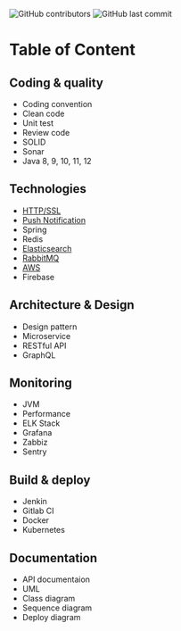 ![GitHub contributors](https://img.shields.io/github/contributors/hoi-lay-loi/hoc-lam-banh)
![GitHub last commit](https://img.shields.io/github/last-commit/hoi-lay-loi/hoc-lam-banh)

# Table of Content
## Coding & quality
- Coding convention
- Clean code
- Unit test
- Review code
- SOLID
- Sonar
- Java 8, 9, 10, 11, 12

## Technologies
- [HTTP/SSL](01_https_ssl)
- [Push Notification](02_push_notification)
- Spring
- Redis
- [Elasticsearch](04_elasticsearch)
- [RabbitMQ](05_rabbitmq)
- [AWS](06_aws)
- Firebase

## Architecture & Design
- Design pattern
- Microservice
- RESTful API
- GraphQL

## Monitoring
- JVM
- Performance
- ELK Stack
- Grafana
- Zabbiz
- Sentry

## Build & deploy
- Jenkin
- Gitlab CI
- Docker
- Kubernetes

## Documentation
- API documentaion
- UML
- Class diagram
- Sequence diagram
- Deploy diagram
